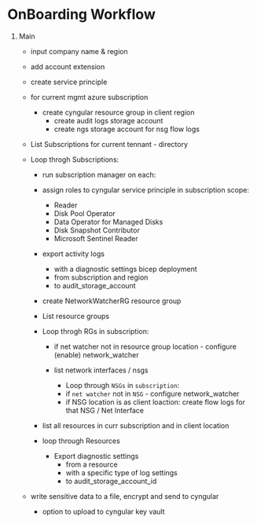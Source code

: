 # OnBoarding Workflow

1. Main
    * input company name & region
    * add account extension
    * create service principle
    * for current mgmt azure subscription
      * create cyngular resource group in client region
        * create audit logs storage account
        * create ngs storage account for nsg flow logs

    * List Subscriptions for current tennant - directory
    
    * Loop throgh Subscriptions:
      * run subscription manager on each:
      * assign roles to cyngular service principle in subscription scope:
        * Reader
        * Disk Pool Operator
        * Data Operator for Managed Disks
        * Disk Snapshot Contributor
        * Microsoft Sentinel Reader
      * export activity logs
        * with a diagnostic settings bicep deployment
        * from subscription and region
        * to audit_storage_account

      * create NetworkWatcherRG resource group
      * List resource groups
      * Loop throgh RGs in subscription:
        * if net watcher not in resource group location - configure (enable) network_watcher

        * list network interfaces / nsgs
          * Loop through `NSGs` in `subscription`:
          * if `net watcher` not in `NSG` - configure network_watcher
          * if NSG location is as client loaction: create flow logs for that NSG / Net Interface
    
      * list all resources in curr subscription and in client location
      * loop through Resources
        * Export diagnostic settings
          * from a resource
          * with a specific type of log settings
          * to audit_storage_account_id

    * write sensitive data to a file, encrypt and send to cyngular
      * option to upload to cyngular key vault